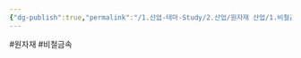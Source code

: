 ```yaml
---
{"dg-publish":true,"permalink":"/1.산업-테마-Study/2.산업/원자재 산업/1.비철금속/★ 비철금속 & 귀금속/INFO_비철금속/청동/","created":"2024-11-20T21:02:28.612+09:00","updated":"2025-06-26T12:43:12.764+09:00"}
---
```


#원자재 #비철금속